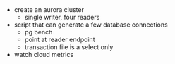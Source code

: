 ##
- create an aurora cluster
  - single writer, four readers
- script that can generate a few database connections
  - pg bench 
  - point at reader endpoint
  - transaction file is a select only
- watch cloud metrics

##

##

